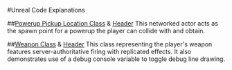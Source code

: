 #Unreal Code Explanations

##[Powerup Pickup Location Class](SPickupActor.cpp) & [Header](SPickupActor.h)
This networked actor acts as the spawn point for a powerup the player can collide with and obtain.

##[Weapon Class](SWeapon.cpp) & [Header](SWeapon.h)
This class representing the player's weapon features server-authoritative firing with replicated effects. It also demonstrates use of a debug console variable to toggle debug line drawing.